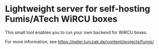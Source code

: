 # Lightweight server for self-hosting Fumis/ATech WiRCU boxes

This small tool enables you to run your own backend for WiRCU boxes.

For more information, see https://peter.turczak.de/content/projects/fumis/
